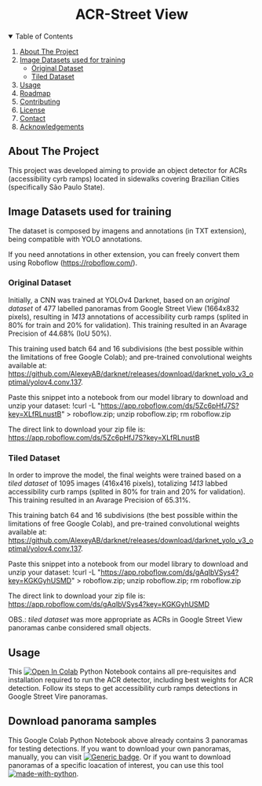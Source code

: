 <h1 align="center">ACR-Street View</h1>

<!-- TABLE OF CONTENTS -->
<details open="open">
  <summary>Table of Contents</summary>
  <ol>
    <li><a href="#about-the-project">About The Project</a></li>
    <li>
      <a href="#Image-Datasets-used-for-training">Image Datasets used for training</a>
      <ul>
        <li><a href="#Original-Dataset">Original Dataset</a></li>
        <li><a href="#Tiled-Dataset">Tiled Dataset</a></li>
      </ul>
    </li>
    <li>
      <a href="#usage">Usage</a>
    </li>
    <li><a href="#roadmap">Roadmap</a></li>
    <li><a href="#contributing">Contributing</a></li>
    <li><a href="#license">License</a></li>
    <li><a href="#contact">Contact</a></li>
    <li><a href="#acknowledgements">Acknowledgements</a></li>
  </ol>
</details>

<!-- ABOUT THE PROJECT -->
## About The Project

This project was developed aiming to provide an object detector for ACRs (accessibility cyrb ramps) located in sidewalks covering Brazilian Cities (specifically São Paulo State).

## Image Datasets used for training

The dataset is composed by imagens and annotations (in TXT extension), being compatible with YOLO annotations.

If you need annotations in other extension, you can freely convert them using Roboflow (https://roboflow.com/).

### Original Dataset

Initially, a CNN was trained at YOLOv4 Darknet, based on an *original dataset* of 477 labelled panoramas from Google Street View (1664x832 pixels), resulting in *1413* annotations of accessibility curb ramps (splited in 80% for train and 20% for validation). This training resulted in an Avarage Precision of 44.68% (IoU 50%).

This training used batch 64 and 16 subdivisions (the best possible within the limitations of free Google Colab); and pre-trained convolutional weights available at: https://github.com/AlexeyAB/darknet/releases/download/darknet_yolo_v3_optimal/yolov4.conv.137.

Paste this snippet into a notebook from our model library to download and unzip your dataset:
!curl -L "https://app.roboflow.com/ds/5Zc6pHfJ7S?key=XLfRLnustB" > roboflow.zip; unzip roboflow.zip; rm roboflow.zip

The direct link to download your zip file is:
https://app.roboflow.com/ds/5Zc6pHfJ7S?key=XLfRLnustB

### Tiled Dataset

In order to improve the model, the final weights were trained based on a *tiled dataset* of 1095 images (416x416 pixels), totalizing *1413* labbed accessibility curb ramps (splited in 80% for train and 20% for validation). This training resulted in an Avarage Precision of 65.31%.

This training batch 64 and 16 subdivisions (the best possible within the limitations of free Google Colab), and pre-trained convolutional weights available at: https://github.com/AlexeyAB/darknet/releases/download/darknet_yolo_v3_optimal/yolov4.conv.137.

Paste this snippet into a notebook from our model library to download and unzip your dataset:
!curl -L "https://app.roboflow.com/ds/gAqIbVSys4?key=KGKGyhUSMD" > roboflow.zip; unzip roboflow.zip; rm roboflow.zip

The direct link to download your zip file is:
https://app.roboflow.com/ds/gAqIbVSys4?key=KGKGyhUSMD

OBS.: *tiled dataset* was more appropriate as ACRs in Google Street View panoramas canbe considered small objects.

<!-- GETTING STARTED -->
## Usage

This [![Open In Colab](https://colab.research.google.com/assets/colab-badge.svg)](https://colab.research.google.com/drive/1dR1dR0sl7MG6M-kXXT90JChwJQnYci32?usp=sharing) Python Notebook contains all pre-requisites and installation required to run the ACR detector, including best weights for ACR detection. Follow its steps to get accessibility curb ramps detections in Google Street Vire panoramas.

## Download panorama samples

This Google Colab Python Notebook above already contains 3 panoramas for testing detections.
If you want to download your own panoramas, manually, you can visit [![Generic badge](https://img.shields.io/badge/GoogleMaps-<STATUS>-<COLOR>.svg)](https://www.google.com.br/maps).
Or if you want to download panoramas of a specific loacation of interest, you can use this tool [![made-with-python](https://img.shields.io/badge/Made%20with-Python-1f425f.svg)](https://github.com/robolyst/streetview).


